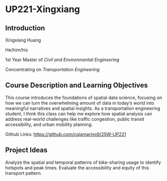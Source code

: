 # UP221-Xingxiang
## Introduction
Xingxiang Huang

He/him/his

1st Year Master of *Civil and Environmental Engineering*

Concentrating on *Transportation Engineering*
## Course Description and Learning Objectives
This course introduces the foundations of spatial data science, focusing on how we can turn the overwhelming amount of data in today’s world into meaningful narratives and spatial insights. As a transportation engineering student, I think this class can help me explore how spatial analysis can address real-world challenges like traffic congestion, public transit accessibility, and urban mobility planning. 

Github Links: https://github.com/cgiamarino9/25W-UP221
## Project Ideas
Analyze the spatial and temporal patterns of bike-sharing usage to identify hotspots and peak times. Evaluate the accessibility and equity of this transport pattern.
